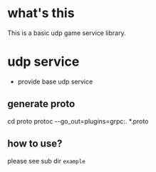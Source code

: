 # what's this
 
 This is a basic udp game service library.

# udp service

- provide base udp service

## generate proto
cd proto
protoc --go_out=plugins=grpc:. *.proto

## how to use?
please see sub dir `example`